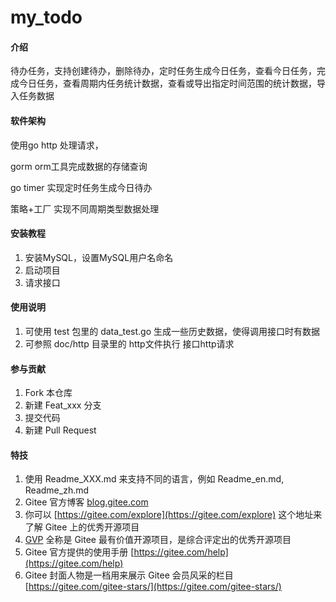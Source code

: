 # my_todo

#### 介绍
待办任务，支持创建待办，删除待办，定时任务生成今日任务，查看今日任务，完成今日任务，查看周期内任务统计数据，查看或导出指定时间范围的统计数据，导入任务数据

#### 软件架构
使用go http 处理请求，

gorm orm工具完成数据的存储查询

go timer 实现定时任务生成今日待办

策略+工厂 实现不同周期类型数据处理


#### 安装教程

1.  安装MySQL，设置MySQL用户名命名
2.  启动项目
3.  请求接口

#### 使用说明

1.  可使用 test 包里的 data_test.go 生成一些历史数据，使得调用接口时有数据
2.  可参照 doc/http 目录里的 http文件执行 接口http请求

#### 参与贡献

1.  Fork 本仓库
2.  新建 Feat_xxx 分支
3.  提交代码
4.  新建 Pull Request


#### 特技

1.  使用 Readme\_XXX.md 来支持不同的语言，例如 Readme\_en.md, Readme\_zh.md
2.  Gitee 官方博客 [blog.gitee.com](https://blog.gitee.com)
3.  你可以 [https://gitee.com/explore](https://gitee.com/explore) 这个地址来了解 Gitee 上的优秀开源项目
4.  [GVP](https://gitee.com/gvp) 全称是 Gitee 最有价值开源项目，是综合评定出的优秀开源项目
5.  Gitee 官方提供的使用手册 [https://gitee.com/help](https://gitee.com/help)
6.  Gitee 封面人物是一档用来展示 Gitee 会员风采的栏目 [https://gitee.com/gitee-stars/](https://gitee.com/gitee-stars/)
